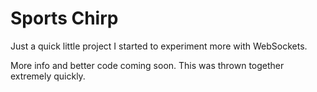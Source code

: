 # Sports Chirp

Just a quick little project I started to experiment more with WebSockets.

More info and better code coming soon. This was thrown together extremely quickly.